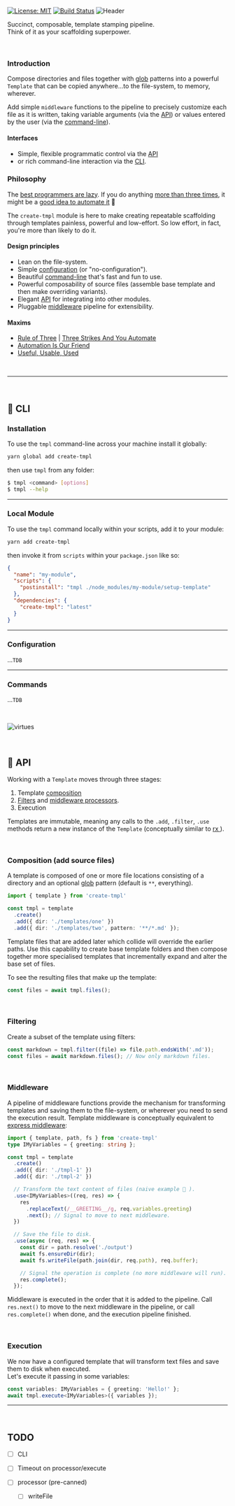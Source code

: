 [![License: MIT](https://img.shields.io/badge/License-MIT-green.svg)](https://opensource.org/licenses/MIT)
[![Build Status](https://travis-ci.org/philcockfield/create-tmpl.svg?branch=master)](https://travis-ci.org/philcockfield/create-tmpl)
![Header](https://user-images.githubusercontent.com/185555/51378810-daa55200-1b72-11e9-9658-275929147ee9.png)

Succinct, composable, template stamping pipeline.  
Think of it as your scaffolding superpower.

<p>&nbsp;</p>

### Introduction
Compose directories and files together with [glob](https://en.wikipedia.org/wiki/Glob_(programming)) patterns into a powerful `Template` that can be copied anywhere...to the file-system, to memory, wherever.

Add simple `middleware` functions to the pipeline to precisely customize each file as it is written, taking variable arguments (via the [API](#API)) or values entered by the user (via the [command-line](#CLI)).

#### Interfaces

- Simple, flexible programmatic control via the [API](#API)
- or rich command-line interaction via the [CLI](#CLI).

### Philosophy
The [best programmers are lazy](http://threevirtues.com). If you do anything [more than three times](http://wiki.c2.com/?ThreeStrikesAndYouAutomate), it might be a [good idea to automate it](http://wiki.c2.com/?AutomationIsOurFriend) 🤖

The `create-tmpl` module is here to make creating repeatable scaffolding through templates painless, powerful and low-effort.  So low effort, in fact, you're more than likely to do it.

#### Design principles

- Lean on the file-system.
- Simple [configuration](Configuration) (or "no-configuration").
- Beautiful [command-line](#CLI) that's fast and fun to use.
- Powerful composability of source files (assemble base template and then make overriding variants).
- Elegant [API](#API) for integrating into other modules.
- Pluggable [middleware](#Middleware) pipeline for extensibility.

#### Maxims
- [Rule of Three](http://wiki.c2.com/?RuleOfThree) | [Three Strikes And You Automate](http://wiki.c2.com/?ThreeStrikesAndYouAutomate)
- [Automation Is Our Friend](http://wiki.c2.com/?AutomationIsOurFriend)
- [Useful, Usable, Used](http://wiki.c2.com/?UsefulUsableUsed)


<p>&nbsp;</p>  

---

<p>&nbsp;</p>



## 🌳 CLI

### Installation
To use the `tmpl` command-line across your machine install it globally:

```bash
yarn global add create-tmpl
```

then use `tmpl` from any folder:

```bash
$ tmpl <command> [options]
$ tmpl --help
```


---

### Local Module
To use the `tmpl` command locally within your scripts, add it to your module:

```bash
yarn add create-tmpl
```

then invoke it from `scripts` within your `package.json` like so:

```json
{
  "name": "my-module",
  "scripts": {
    "postinstall": "tmpl ./node_modules/my-module/setup-template"
  },
  "dependencies": {
    "create-tmpl": "latest"
  }
}
```

---

### Configuration
...`TDB`

---

### Commands
...`TDB`

<p>&nbsp;</p>  


![virtues](https://user-images.githubusercontent.com/185555/51444509-5c58d380-1d5d-11e9-84e1-05dd5217f396.png)

<p>&nbsp;</p>

## 🌳 API

Working with a `Template` moves through three stages:
1. Template [composition](#Composition (add source files))
2. [Filters](#Filtering) and [middleware processors](#Middleware).
3. Execution

Templates are immutable, meaning any calls to the `.add`, `.filter`, `.use` methods return a new instance of the `Template` (conceptually similar to [rx  ](https://github.com/ReactiveX/rxjs)).


<p>&nbsp;</p>  

### Composition (add source files)
A template is composed of one or more file locations consisting of a directory and an optional [glob](https://en.wikipedia.org/wiki/Glob_(programming)) pattern (default is `**`, everything).  

```typescript
import { template } from 'create-tmpl'

const tmpl = template
  .create()
  .add({ dir: './templates/one' })
  .add({ dir: './templates/two', pattern: '**/*.md' });
```

Template files that are added later which collide will override the earlier paths.  Use this capability to create base template folders and then compose together more specialised templates that incrementally expand and alter the base set of files.

To see the resulting files that make up the template:

```typescript
const files = await tmpl.files();
```


<p>&nbsp;</p>

### Filtering
Create a subset of the template using filters:

```typescript
const markdown = tmpl.filter((file) => file.path.endsWith('.md'));
const files = await markdown.files(); // Now only markdown files.
```

<p>&nbsp;</p>

### Middleware
A pipeline of middleware functions provide the mechanism for transforming templates and saving them to the file-system, or wherever you need to send the execution result.  Template middleware is conceptually equivalent to [express middleware](https://expressjs.com/en/guide/using-middleware.html):

```typescript
import { template, path, fs } from 'create-tmpl'
type IMyVariables = { greeting: string };

const tmpl = template
  .create()
  .add({ dir: './tmpl-1' })
  .add({ dir: './tmpl-2' })

  // Transform the text content of files (naive example 🤭 ).
  .use<IMyVariables>((req, res) => {
    res
      .replaceText(/__GREETING__/g, req.variables.greeting)
      .next(); // Signal to move to next middleware.
  })

  // Save the file to disk.
  .use(async (req, res) => {
    const dir = path.resolve('./output')
    await fs.ensureDir(dir);
    await fs.writeFile(path.join(dir, req.path), req.buffer);

    // Signal the operation is complete (no more middleware will run).
    res.complete(); 
  });
```

Middleware is executed in the order that it is added to the pipeline.  Call `res.next()` to move to the next middleware in the pipeline, or call `res.complete()` when done, and the execution pipeline finished.

<p>&nbsp;</p>

### Execution
We now have a configured template that will transform text files and save them to disk when executed.  
Let's execute it passing in some variables:

```typescript
const variables: IMyVariables = { greeting: 'Hello!' };
await tmpl.execute<IMyVariables>({ variables });
```


---

<p>&nbsp;</p>

## TODO
- [ ] CLI
- [ ] Timeout on processor/execute
- [ ] processor (pre-canned)

  - [ ] writeFile

